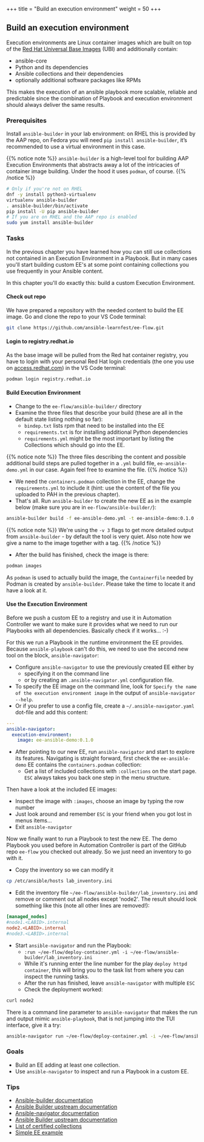 +++
title = "Build an execution environment"
weight = 50
+++

## Build an execution environment

Execution environments are Linux container images which are built on top of the [Red Hat Universal Base Images](https://www.redhat.com/en/blog/introducing-red-hat-universal-base-image) (UBI) and additionally contain:

* ansible-core
* Python and its dependencies
* Ansible collections and their dependencies
* optionally additional software packages like RPMs

This makes the execution of an ansible playbook more scalable, reliable and predictable since the combination of Playbook and execution environment should always deliver the same results.

### Prerequisites

Install `ansible-builder` in your lab environment: on RHEL this is provided by the AAP repo, on Fedora you will need `pip install ansible-builder`, it’s recommended to use a virtual environment in this case.

{{% notice note %}}
`ansible-builder` is a high-level tool for building AAP Execution Environments that abstracts away a lot of the intricacies of container image building. Under the hood it uses `podman`, of course.
{{% /notice %}}

```bash
# Only if you're not on RHEL
dnf -y install python3-virtualenv
virtualenv ansible-builder
. ansible-builder/bin/activate
pip install -U pip ansible-builder
# If you are on RHEL and the AAP repo is enabled
sudo yum install ansible-builder
```

### Tasks

In the previous chapter you have learned how you can still use collections not contained in an Execution Environment in a Playbook. But in many cases you'll start building custom EE's at some point containing collections you use frequently in your Ansible content.

In this chapter you'll do exactly this: build a custom Execution Environment.

#### Check out repo

We have prepared a repository with the needed content to build the EE image. Go and clone the repo to your VS Code terminal:

```bash
git clone https://github.com/ansible-learnfest/ee-flow.git
```

#### Login to registry.redhat.io

As the base image will be pulled from the Red hat container registry, you have to login with your personal Red Hat login credentials (the one you use on [access.redhat.com](https://access.redhat.com)) in the VS Code terminal:

```bash
podman login registry.redhat.io
```

#### Build Execution Environment

* Change to the `ee-flow/ansible-builder/` directory
* Examine the three files that describe your build (these are all in the default state listing nothing so far):
  * `bindep.txt` lists rpm that need to be installed into the EE
  * `requirements.txt` is for installing additional Python dependencies
  * `requirements.yml` might be the most important by listing the Collections which should go into the EE.

{{% notice note %}}
The three files describing the content and possible additional build steps are pulled together in a `.yml` build file, `ee-ansible-demo.yml` in our case. Again feel free to examine the file.
{{% /notice %}}

* We need the `containers.podman` collection in the EE, change the `requirements.yml` to include it (hint: use the content of the file you uploaded to PAH in the previous chapter).
* That's all. Run `ansible-builder` to create the new EE as in the example below (make sure you are in `ee-flow/ansible-builder/`):

```bash
ansible-builder build -f ee-ansible-demo.yml -t ee-ansible-demo:0.1.0 -v 3
```

{{% notice note %}}
We're using the `-v 3` flags to get more detailed output from `ansible-builder` - by default the tool is very quiet. Also note how we give a name to the image together with a tag.
{{% /notice %}}

* After the build has finished, check the image is there:

```bash
podman images
```

As `podman` is used to actually build the image, the `Containerfile` needed by Podman is created by `ansible-builder`. Please take the time to locate it and have a look at it.

#### Use the Execution Environment

Before we push a custom EE to a registry and use it in Automation Controller we want to make sure it provides what we need to run our Playbooks with all dependencies. Basically check if it works... :-)

For this we run a Playbook in the runtime environment the EE provides. Because `ansible-playbook` can't do this, we need to use the second new tool on the block, `ansible-navigator`:

* Configure `ansible-navigator` to use the previously created EE either by
  * specifying it on the command line
  * or by creating an `.ansible-navigator.yml` configuration file.
* To specify the EE image on the command line, look for `Specify the name of the execution environment image` in the output of `ansible-navigator --help`.
* Or if you prefer to use a config file, create a `~/.ansible-navigator.yaml` dot-file and add this content:

```yaml
---
ansible-navigator:
  execution-environment:
    image: ee-ansible-demo:0.1.0
```

* After pointing to our new EE, run `ansible-navigator` and start to explore its features. Navigating is straight forward, first check the `ee-ansible-demo` EE contains the `containers.podman` collection:
  * Get a list of included collections with `:collections` on the start page. `ESC` always takes you back one step in the menu structure.

Then have a look at the included EE images:
  * Inspect the image with `:images`, choose an image by typing the row number
  * Just look around and remember `ESC` is your friend when you got lost in menus items...
* Exit `ansible-navigator`

Now we finally want to run a Playbook to test the new EE. The demo Playbook you used before in Automation Controller is part of the GitHub repo `ee-flow` you checked out already. So we just need an inventory to go with it.

* Copy the inventory so we can modify it

```bash
cp /etc/ansible/hosts lab_inventory.ini
```

* Edit the inventory file `~/ee-flow/ansible-builder/lab_inventory.ini` and remove or comment out all nodes except 'node2'. The result should look something like this (note all other lines are removed!):

```ini
[managed_nodes]
#node1.<LABID>.internal
node2.<LABID>.internal
#node3.<LABID>.internal
```

* Start `ansible-navigator` and run the Playbook:
  * `:run ~/ee-flow/deploy-container.yml -i ~/ee-flow/ansible-builder/lab_inventory.ini`
  * While it's running enter the line number for the play `deploy httpd container`, this will bring you to the task list from where you can inspect the running tasks.
  * After the run has finished, leave `ansible-navigator` with multiple `ESC`
  * Check the deployment worked:

```bash
curl node2
```

There is a command line parameter to `ansible-navigator` that makes the run and output mimic `ansible-playbook`, that is not jumping into the TUI interface, give it a try:

```bash
ansible-navigator run ~/ee-flow/deploy-container.yml -i ~/ee-flow/ansible-builder/lab_inventory.ini -m stdout
```

### Goals

* Build an EE adding at least one collection.
* Use `ansible-navigator` to inspect and run a Playbook in a custom EE.

### Tips

* [Ansible-builder documentation](https://access.redhat.com/documentation/en-us/red_hat_ansible_automation_platform/2.3/html/ansible_builder_guide)
* [Ansible Builder upstream documentation](https://ansible-builder.readthedocs.io/en/stable/index.html)
* [Ansible-navigator documentation](https://access.redhat.com/documentation/en-us/red_hat_ansible_automation_platform/2.3/html-single/ansible_navigator_creator_guide/index)
* [Ansible Builder upstream documentation](https://ansible-navigator.readthedocs.io/en/latest/)
* [List of certified collections](https://access.redhat.com/articles/3642632)
* [Simple EE example](https://gitlab.com/cjung/ansible-ee-intro)
